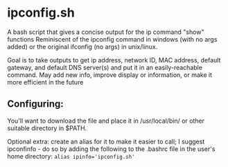 # ipconfig.sh
A bash script that gives a concise output for the ip command "show" functions
Reminiscent of the ipconfig command in windows (with no args added) or the
original ifconfig (no args) in unix/linux.

Goal is to take outputs to get ip address, network ID, MAC address, default
gateway, and default DNS server(s) and put it in an easily-reachable command.
May add new info, improve display or information, or make it more efficient in
the future

## Configuring:
You'll want to download the file and place it in /usr/local/bin/ or other
suitable directory in $PATH. 

Optional extra: create an alias for it to make it easier to call; I suggest ipconfinfo - do so by adding the following to the .bashrc file in the user's home directory: `alias ipinfo='ipconfig.sh'`
